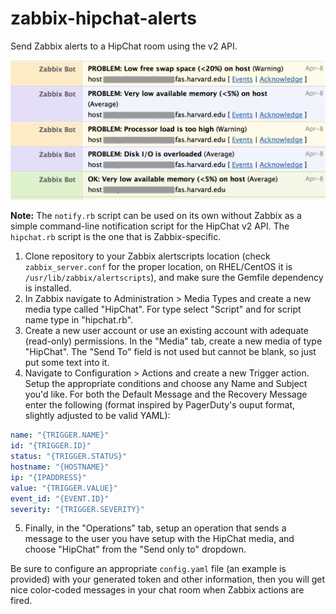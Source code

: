 zabbix-hipchat-alerts
=====================

Send Zabbix alerts to a HipChat room using the v2 API.

![Zabbix notifications in HipChat](https://raw.githubusercontent.com/agperson/zabbix-hipchat-alerts/master/screenshot.png)

**Note:** The `notify.rb` script can be used on its own without Zabbix as a simple command-line notification script for the HipChat v2 API. The `hipchat.rb` script is the one that is Zabbix-specific.

1. Clone repository to your Zabbix alertscripts location (check `zabbix_server.conf` for the proper location, on RHEL/CentOS it is `/usr/lib/zabbix/alertscripts`), and make sure the Gemfile dependency is installed.
2. In Zabbix navigate to Administration > Media Types and create a new media type called "HipChat".  For type select "Script" and for script name type in "hipchat.rb".
3. Create a new user account or use an existing account with adequate (read-only) permissions. In the "Media" tab, create a new media of type "HipChat". The "Send To" field is not used but cannot be blank, so just put some text into it.
4. Navigate to Configuration > Actions and create a new Trigger action. Setup the appropriate conditions and choose any Name and Subject you'd like.  For both the Default Message and the Recovery Message enter the following (format inspired by PagerDuty's ouput format, slightly adjusted to be valid YAML):

```yaml
name: "{TRIGGER.NAME}"
id: "{TRIGGER.ID}"
status: "{TRIGGER.STATUS}"
hostname: "{HOSTNAME}"
ip: "{IPADDRESS}"
value: "{TRIGGER.VALUE}"
event_id: "{EVENT.ID}"
severity: "{TRIGGER.SEVERITY}"
```

5. Finally, in the "Operations" tab, setup an operation that sends a message to the user you have setup with the HipChat media, and choose "HipChat" from the "Send only to" dropdown.

Be sure to configure an appropriate `config.yaml` file (an example is provided) with your generated token and other information, then you will get nice color-coded messages in your chat room when Zabbix actions are fired.
